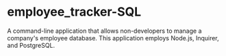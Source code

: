 # employee_tracker-SQL
A command-line application that allows non-developers to manage a company's employee database. This application employs Node.js, Inquirer, and PostgreSQL. 
